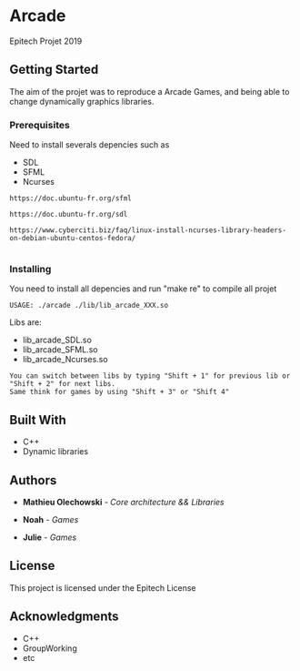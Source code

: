 # Arcade

Epitech Projet 2019

## Getting Started

The aim of the projet was to reproduce a Arcade Games, and being able to
change dynamically graphics libraries.

### Prerequisites

Need to install severals depencies such as

- SDL
- SFML
- Ncurses

```
https://doc.ubuntu-fr.org/sfml

https://doc.ubuntu-fr.org/sdl

https://www.cyberciti.biz/faq/linux-install-ncurses-library-headers-on-debian-ubuntu-centos-fedora/


```

### Installing

You need to install all depencies and run "make re" to compile all projet

```
USAGE: ./arcade ./lib/lib_arcade_XXX.so

```
Libs are:

* lib_arcade_SDL.so
* lib_arcade_SFML.so
* lib_arcade_Ncurses.so


```
You can switch between libs by typing "Shift + 1" for previous lib or
"Shift + 2" for next libs.
Same think for games by using "Shift + 3" or "Shift 4"

```

## Built With

* C++
* Dynamic libraries

## Authors

* **Mathieu Olechowski** - *Core architecture && Libraries*

* **Noah** - *Games*

* **Julie** - *Games*

## License

This project is licensed under the Epitech License

## Acknowledgments

* C++
* GroupWorking
* etc